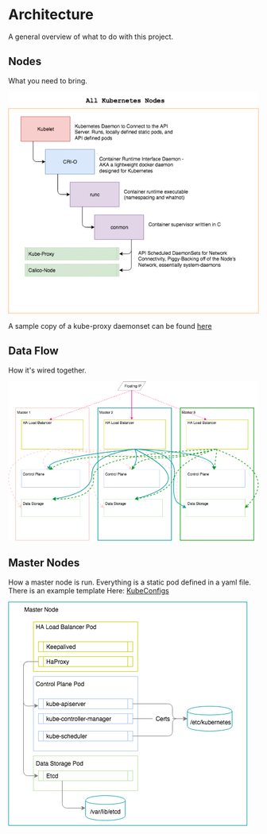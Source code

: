 # Architecture

A general overview of what to do with this project.

## Nodes

What you need to bring.

![Node Diagram](img/kube-node.png)

A sample copy of a kube-proxy daemonset can be found [here](kubeconfigs/kube-proxy.yml)

## Data Flow

How it's wired together.

![Data Flow Diagram](img/data-flow.png)

## Master Nodes

How a master node is run. Everything is a static pod defined in a yaml file.
There is an example template Here: [KubeConfigs](kubeconfigs/manifest.yml)

![Master Nodes](img/manager-containers.png)
